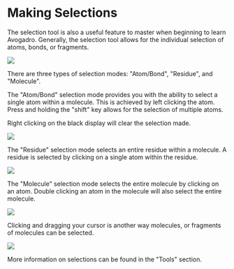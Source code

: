 ---
---
# Making Selections

The selection tool is also a useful feature to master when beginning to learn Avogadro. Generally, the selection tool allows for the individual selection of atoms, bonds, or fragments.

![][1]

[1]: images/3-making-selections/fed929fc-c444-4b2b-bfc6-68222818c459.png

There are three types of selection modes: "Atom/Bond", "Residue", and "Molecule".

The "Atom/Bond" selection mode provides you with the ability to select a single atom within a molecule. This is achieved by left clicking the atom. Press and holding the "shift" key allows for the selection of multiple atoms.

Right clicking on the black display will clear the selection made.

![][2]

[2]: images/3-making-selections/09e78cf6-0516-40eb-a1c4-16c791ea442c.png

The "Residue" selection mode selects an entire residue within a molecule. A residue is selected by clicking on a single atom within the residue.

![][3]

[3]: images/3-making-selections/bc9d312e-427a-4214-91da-87c3ff071342.png

The "Molecule" selection mode selects the entire molecule by clicking on an atom. Double clicking an atom in the molecule will also select the entire molecule.

![][4]

[4]: images/3-making-selections/bd548110-2ddd-46fb-b6f2-20b18b136fb4.png

Clicking and dragging your cursor is another way molecules, or fragments of molecules can be selected. 

![][5]

[5]: images/3-making-selections/300264d3-31a2-4380-8c24-205fe639ae4d.png

More information on selections can be found in the "Tools" section.